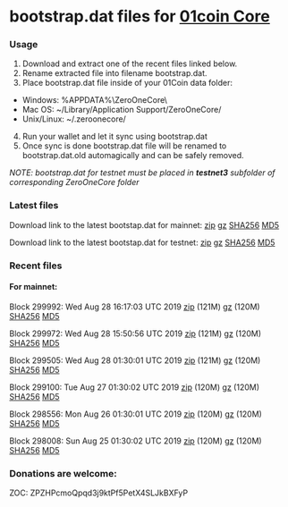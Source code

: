 # bootstrap.dat files for [01coin Core](https://01coin.io)

### Usage

1. Download and extract one of the recent files linked below.
2. Rename extracted file into filename bootstrap.dat.
3. Place bootstrap.dat file inside of your 01Coin data folder:
 - Windows: %APPDATA%\ZeroOneCore\
 - Mac OS: ~/Library/Application Support/ZeroOneCore/
 - Unix/Linux: ~/.zeroonecore/
4. Run your wallet and let it sync using bootstrap.dat
5. Once sync is done bootstrap.dat file will be renamed to bootstrap.dat.old automagically and can be safely removed.

_NOTE: bootstrap.dat for testnet must be placed in **testnet3** subfolder of corresponding ZeroOneCore folder_

### Latest files
Download link to the latest bootstap.dat for mainnet: [zip](https://files.01coin.io/mainnet/bootstrap.dat.zip) [gz](https://files.01coin.io/mainnet/bootstrap.dat.tar.gz) [SHA256](https://files.01coin.io/mainnet/sha256.txt) [MD5](https://files.01coin.io/mainnet/md5.txt)

Download link to the latest bootstap.dat for testnet: [zip](https://files.01coin.io/testnet/bootstrap.dat.zip) [gz](https://files.01coin.io/testnet/bootstrap.dat.tar.gz) [SHA256](https://files.01coin.io/testnet/sha256.txt) [MD5](https://files.01coin.io/testnet/md5.txt)

### Recent files

#### For mainnet:

Block 299992: Wed Aug 28 16:17:03 UTC 2019 [zip](https://files.01coin.io/mainnet/2019-08-28/bootstrap.dat.zip) (121M) [gz](https://files.01coin.io/mainnet/2019-08-28/bootstrap.dat.tar.gz) (120M) [SHA256](https://files.01coin.io/mainnet/2019-08-28/sha256.txt) [MD5](https://files.01coin.io/mainnet/2019-08-28/md5.txt)

Block 299972: Wed Aug 28 15:50:56 UTC 2019 [zip](https://files.01coin.io/mainnet/2019-08-28/bootstrap.dat.zip) (121M) [gz](https://files.01coin.io/mainnet/2019-08-28/bootstrap.dat.tar.gz) (120M) [SHA256](https://files.01coin.io/mainnet/2019-08-28/sha256.txt) [MD5](https://files.01coin.io/mainnet/2019-08-28/md5.txt)

Block 299505: Wed Aug 28 01:30:01 UTC 2019 [zip](https://files.01coin.io/mainnet/2019-08-28/bootstrap.dat.zip) (121M) [gz](https://files.01coin.io/mainnet/2019-08-28/bootstrap.dat.tar.gz) (120M) [SHA256](https://files.01coin.io/mainnet/2019-08-28/sha256.txt) [MD5](https://files.01coin.io/mainnet/2019-08-28/md5.txt)

Block 299100: Tue Aug 27 01:30:02 UTC 2019 [zip](https://files.01coin.io/mainnet/2019-08-27/bootstrap.dat.zip) (120M) [gz](https://files.01coin.io/mainnet/2019-08-27/bootstrap.dat.tar.gz) (120M) [SHA256](https://files.01coin.io/mainnet/2019-08-27/sha256.txt) [MD5](https://files.01coin.io/mainnet/2019-08-27/md5.txt)

Block 298556: Mon Aug 26 01:30:01 UTC 2019 [zip](https://files.01coin.io/mainnet/2019-08-26/bootstrap.dat.zip) (120M) [gz](https://files.01coin.io/mainnet/2019-08-26/bootstrap.dat.tar.gz) (120M) [SHA256](https://files.01coin.io/mainnet/2019-08-26/sha256.txt) [MD5](https://files.01coin.io/mainnet/2019-08-26/md5.txt)

Block 298008: Sun Aug 25 01:30:02 UTC 2019 [zip](https://files.01coin.io/mainnet/2019-08-25/bootstrap.dat.zip) (120M) [gz](https://files.01coin.io/mainnet/2019-08-25/bootstrap.dat.tar.gz) (120M) [SHA256](https://files.01coin.io/mainnet/2019-08-25/sha256.txt) [MD5](https://files.01coin.io/mainnet/2019-08-25/md5.txt)


### Donations are welcome:

ZOC: ZPZHPcmoQpqd3j9ktPf5PetX4SLJkBXFyP
